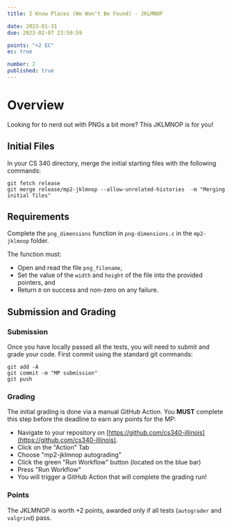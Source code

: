 ```yaml
---
title: I Know Places (We Won't Be Found) - JKLMNOP

date: 2023-01-31
due: 2023-02-07 23:59:59

points: "+2 EC"
ec: true

number: 2
published: true
---
```


# Overview

Looking for to nerd out with PNGs a bit more?  This JKLMNOP is for you!


## Initial Files

In your CS 340 directory, merge the initial starting files with the following commands:

```
git fetch release
git merge release/mp2-jklmnop --allow-unrelated-histories  -m "Merging initial files"
```


## Requirements

Complete the `png_dimensions` function in `png-dimensions.c` in the `mp2-jklmnop` folder.

The function must:

- Open and read the file `png_filename`, 
- Set the value of the `width` and `height` of the file into the provided pointers, and
- Return `0` on success and non-zero on any failure.


## Submission and Grading

### Submission

Once you have locally passed all the tests, you will need to submit and grade your code.  First commit using the standard git commands:

```
git add -A
git commit -m "MP submission"
git push
```

### Grading

The initial grading is done via a manual GitHub Action.  You **MUST** complete this step before the deadline to earn any points for the MP:

- Navigate to your repository on [https://github.com/cs340-illinois](https://github.com/cs340-illinois).
- Click on the "Action" Tab
- Choose "mp2-jklmnop autograding"
- Click the green "Run Workflow" button (located on the blue bar)
- Press "Run Workflow"
- You will trigger a GitHub Action that will complete the grading run!


### Points

The JKLMNOP is worth +2 points, awarded only if all tests (`autograder` and `valgrind`) pass.